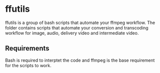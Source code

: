 # ffutils
ffutils is a group of bash scripts that automate your ffmpeg workflow. The folder contains scripts that automate your conversion and transcoding workflow for image, audio, delivery video and intermediate video.


## Requirements
Bash is required to interptet the code and ffmpeg is the base requirement for the scripts to work.
